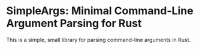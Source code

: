 # SimpleArgs: Minimal Command-Line Argument Parsing for Rust

This is a simple, small library for parsing command-line arguments in Rust.
